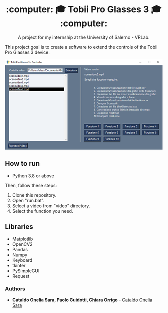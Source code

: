 <h1 align = "center">  :computer: 🎓 Tobii Pro Glasses 3 🎓 :computer: </h1>

<p align = "center"> A project for my internship at the University of Salerno - VRLab.</p>

<p> This project goal is to create a software to extend the controls of the Tobii Pro Glasses 3 device. </p>
   
<div align = "center"> <img  src = "readmeAssets\softwareInterface.png" width = "740" heigth = "520"> </div>

## How to run

- Python 3.8 or above

Then, follow these steps: 
1. Clone this repository.
2. Open "run.bat".
3. Select a video from "video" directory.
4. Select the function you need.

## Libraries
- Matplotlib
- OpenCV2
- Pandas
- Numpy
- Keyboard
- tkinter
- PySimpleGUI
- Request

### Authors
* **Cataldo Onelia Sara, Paolo Guidotti, Chiara Orrigo** - [Cataldo Onelia Sara](https://github.com/cataldosara98) 

